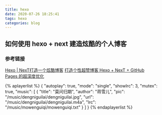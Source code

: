 ```yaml
---
title: hexo
date: 2020-07-26 18:25:41
tags: hexo
categories: blog
---
```


## 如何使用 hexo + next 建造炫酷的个人博客

### 参考链接

[Hexo | NexT打造一个炫酷博客](https://blog.csdn.net/u012294515/article/details/83094693)
[打造个性超赞博客 Hexo + NexT + GitHub Pages 的超深度优化](https://io-oi.me/tech/hexo-next-optimization/)


{% aplayerlist %}
{
    "autoplay": true,
    "mode": "single",
    "showlrc": 3,
    "mutex": true,
    "music": [
        {
            "title": "莫问归期",
            "author": "蒋雪儿",
            "pic": "/music/dengniguilai/dengniguilai.jpg",
            "url": "/music/dengniguilai/dengniguilai.m4a",
            "lrc": "/music/mowenguiqi/mowenguiqi.txt"
        }
    ]
}
{% endaplayerlist %}
